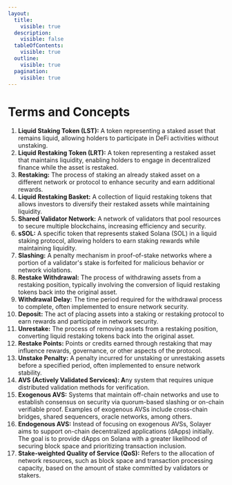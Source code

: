 ```yaml
---
layout:
  title:
    visible: true
  description:
    visible: false
  tableOfContents:
    visible: true
  outline:
    visible: true
  pagination:
    visible: true
---
```


# Terms and Concepts

1. **Liquid Staking Token (LST):** A token representing a staked asset that remains liquid, allowing holders to participate in DeFi activities without unstaking.
2. **Liquid Restaking Token (LRT):** A token representing a restaked asset that maintains liquidity, enabling holders to engage in decentralized finance while the asset is restaked.
3. **Restaking:** The process of staking an already staked asset on a different network or protocol to enhance security and earn additional rewards.
4. **Liquid Restaking Basket:** A collection of liquid restaking tokens that allows investors to diversify their restaked assets while maintaining liquidity.
5. **Shared Validator Network:** A network of validators that pool resources to secure multiple blockchains, increasing efficiency and security.
6. **sSOL:** A specific token that represents staked Solana (SOL) in a liquid staking protocol, allowing holders to earn staking rewards while maintaining liquidity.
7. **Slashing:** A penalty mechanism in proof-of-stake networks where a portion of a validator's stake is forfeited for malicious behavior or network violations.
8. **Restake Withdrawal:** The process of withdrawing assets from a restaking position, typically involving the conversion of liquid restaking tokens back into the original asset.
9. **Withdrawal Delay:** The time period required for the withdrawal process to complete, often implemented to ensure network security.
10. **Deposit:** The act of placing assets into a staking or restaking protocol to earn rewards and participate in network security.
11. **Unrestake:** The process of removing assets from a restaking position, converting liquid restaking tokens back into the original asset.
12. **Restake Points:** Points or credits earned through restaking that may influence rewards, governance, or other aspects of the protocol.
13. **Unstake Penalty:** A penalty incurred for unstaking or unrestaking assets before a specified period, often implemented to ensure network stability.
14. **AVS (Actively Validated Services): A**ny system that requires unique distributed validation methods for verification.
15. **Exogenous AVS:** Systems that maintain off-chain networks and use to establish consensus on security via quorum-based slashing or on-chain verifiable proof. Examples of exogenous AVSs include cross-chain bridges, shared sequencers, oracle networks, among others.
16. **Endogenous AVS:** Instead of focusing on exogenous AVSs, Solayer aims to support on-chain decentralized applications (dApps) initially. The goal is to provide dApps on Solana with a greater likelihood of securing block space and prioritizing transaction inclusion.
17. **Stake-weighted Quality of Service (QoS):** Refers to the allocation of network resources, such as block space and transaction processing capacity, based on the amount of stake committed by validators or stakers.
